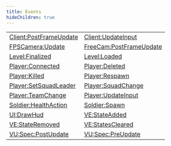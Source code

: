 ```yaml
---
title: Events
hideChildren: true
---
```


|   |   |
| --- | --- |
| [Client:PostFrameUpdate](/vext/ref/client/event/client_postframeupdate) | [Client:UpdateInput](/vext/ref/client/event/client_updateinput) |
| [FPSCamera:Update](/vext/ref/client/event/fpscamera_update) | [FreeCam:PostFrameUpdate](/vext/ref/client/event/freecam_postframeupdate) |
| [Level:Finalized](/vext/ref/client/event/level_finalized) | [Level:Loaded](/vext/ref/client/event/level_loaded) |
| [Player:Connected](/vext/ref/client/event/player_connected) | [Player:Deleted](/vext/ref/client/event/player_deleted) |
| [Player:Killed](/vext/ref/client/event/player_killed) | [Player:Respawn](/vext/ref/client/event/player_respawn) |
| [Player:SetSquadLeader](/vext/ref/client/event/player_setsquadleader) | [Player:SquadChange](/vext/ref/client/event/player_squadchange) |
| [Player:TeamChange](/vext/ref/client/event/player_teamchange) | [Player:UpdateInput](/vext/ref/client/event/player_updateinput) |
| [Soldier:HealthAction](/vext/ref/client/event/soldier_healthaction) | [Soldier:Spawn](/vext/ref/client/event/soldier_spawn) |
| [UI:DrawHud](/vext/ref/client/event/ui_drawhud) | [VE:StateAdded](/vext/ref/client/event/ve_stateadded) |
| [VE:StateRemoved](/vext/ref/client/event/ve_stateremoved) | [VE:StatesCleared](/vext/ref/client/event/ve_statescleared) |
| [VU:Spec:PostUpdate](/vext/ref/client/event/vu_spec_postupdate) | [VU:Spec:PreUpdate](/vext/ref/client/event/vu_spec_preupdate) |


